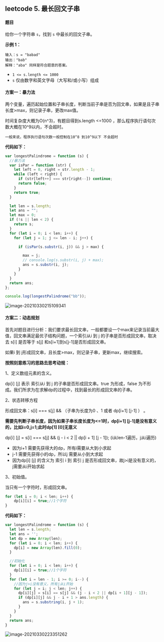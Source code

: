## leetcode 5. 最长回文子串

#### 题目

给你一个字符串 `s`，找到 `s` 中最长的回文子串。

**示例 1：**

```
输入：s = "babad"
输出："bab"
解释："aba" 同样是符合题意的答案。
```

- `1 <= s.length <= 1000`
- `s` 仅由数字和英文字母（大写和/或小写）组成

#### 方案一：暴力法

两个变量，遍历起始位置和子串长度，判断当前子串是否为回文串，如果是且子串长度>max，则记录子串，更改max值。

时间复杂度大概为O(n^3)，有题目得到s.length <=1000 ，那么程序执行语句次数大概在10^9以内，不会超时。

```
一般来说，程序执行语句次数一般控制在10^8 到10^9以下 不会超时
```

**代码如下：**

```js
var longestPalindrome = function (s) {
  //暴力法
  var isPar = function (str) {
    let left = 0, right = str.length - 1;
    while (left < right) {
      if (str[left++] === str[right--]) continue;
      return false;
    }
    return true;
  }

  let len = s.length;
  let ans = "";
  let max = 0;
  if (!s || len < 2) {
    return s;
  }
  for (let i = 0; i < len; i++) {
    for (let j = 1; j <= len - i; j++) {

      if (isPar(s.substr(i, j)) && j > max) {

        max = j;
        // console.log(s.substr(i, j) + max);
        ans = s.substr(i, j);
      }
    }
  }
  return ans;
};

console.log(longestPalindrome("bb"));
```

![image-20210330215109341](http://ruoruochen-img-bed.oss-cn-beijing.aliyuncs.com/img/image-20210330215109341.png)

#### 方案二：动态规划

首先对题目进行分析：我们要求最长回文串，一般都要设一个max来记录当前最大值，回文串满足最优子结构问题，一个索引从i 到 j 的子串是否形成回文串，取决去 s[i] 是否等于 s[j] 和s[i+1]到s[j-1]是否形成回文串。

如果i 到 j形成回文串，且长度>max，则记录子串，更新max，继续搜索。

**按照刻意练习的思路去思考动规：**

1、定义数组元素的含义。

dp[i] [j] 表示 索引从i 到 j 的子串是否形成回文串。true 为形成，false 为不形成。我们所求为在求解dp的过程中，找到最长的形成回文串的子串。

2、状态转移方程

形成回文串：s[i] === s[j] && （子串为长度为0 、1 或者 dp[i+1] [j-1] ） 。

**需要先判断子串长度，因为如果子串长度长度为<=1时，dp[i+1] [j-1]是没有意义的，比如i=0,j=1;此时dp[1] [0]无意义**

dp[i] [j] = s[i] === s[j] && (j - i < 2 || dp[i + 1] [j - 1]); (i从len-1遍历，j从i遍历)

- 因为i+1 需要先获得大的dp，所有i需要从大到小求起
- j-1 需要先获得小的dp，所以j 需要从小到大求起
- 因为dp[i] [j] 的含义为 索引 i 到 索引 j 是否形成回文串，故j>i是没有意义的，j需要从i开始求起 

3、初始值。

当只有一个字符时，形成回文串。

```js
for (let i = 0; i < len; i++) {
    dp[i][i] = true;//1个字符
}
```

**代码如下：**

```js
var longestPalindrome = function (s) {
  let len = s.length;
  let ans = '';
  let dp = new Array(len);
  for (let i = 0; i < len; i++) {
    dp[i] = new Array(len).fill(0);
  }

  //初始化
  for (let i = 0; i < len; i++) {
    dp[i][i] = true;//1个字符
  }
  for (let i = len - 1; i >= 0; i--) {
    //因为j>i没有意义，所有j从i开始
    for (let j = i; j < len; j++) {
      dp[i][j] = s[i] == s[j] && (j - i < 2 || dp[i + 1][j - 1]);
      if (dp[i][j] && j - i + 1 > ans.length) {
        ans = s.substring(i, j + 1);
      }
    }
  }
  return ans;
}

```



![image-20210330223351262](http://ruoruochen-img-bed.oss-cn-beijing.aliyuncs.com/img/image-20210330223351262.png)